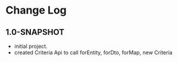 # Change Log

## 1.0-SNAPSHOT
* initial project.
* created Criteria Api to call forEntity, forDto, forMap, new Criteria


